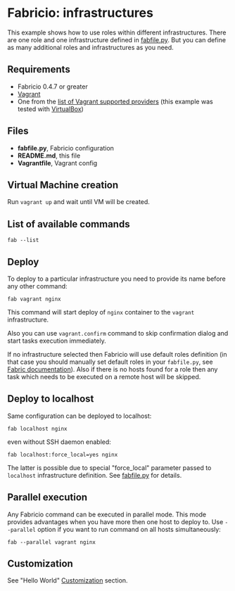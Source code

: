 # Fabricio: infrastructures

This example shows how to use roles within different infrastructures. There are one role and one infrastructure defined in [fabfile.py](fabfile.py). But you can define as many additional roles and infrastructures as you need.

## Requirements
* Fabricio 0.4.7 or greater
* [Vagrant](https://www.vagrantup.com)
* One from the [list of Vagrant supported providers](https://www.vagrantup.com/docs/providers/) (this example was tested with [VirtualBox](https://www.virtualbox.org/))

## Files
* __fabfile.py__, Fabricio configuration
* __README.md__, this file
* __Vagrantfile__, Vagrant config

## Virtual Machine creation

Run `vagrant up` and wait until VM will be created.

## List of available commands

    fab --list

## Deploy

To deploy to a particular infrastructure you need to provide its name before any other command:

    fab vagrant nginx
    
This command will start deploy of `nginx` container to the `vagrant` infrastructure.

Also you can use `vagrant.confirm` command to skip confirmation dialog and start tasks execution immediately.

If no infrastructure selected then Fabricio will use default roles definition (in that case you should manually set default roles in your `fabfile.py`, see [Fabric documentation](http://docs.fabfile.org/)). Also if there is no hosts found for a role then any task which needs to be executed on a remote host will be skipped.

## Deploy to localhost

Same configuration can be deployed to localhost:

    fab localhost nginx

even without SSH daemon enabled:

    fab localhost:force_local=yes nginx
    
The latter is possible due to special "force_local" parameter passed to `localhost` infrastructure definition. See [fabfile.py](fabfile.py) for details.

## Parallel execution

Any Fabricio command can be executed in parallel mode. This mode provides advantages when you have more then one host to deploy to. Use `--parallel` option if you want to run command on all hosts simultaneously:

    fab --parallel vagrant nginx
    
## Customization

See "Hello World" [Customization](../hello_world/#customization) section.
